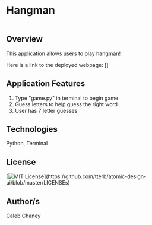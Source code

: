 # Hangman
![]()

## Overview
This application allows users to play hangman! 


Here is a link to the deployed webpage: []

## Application Features
1) Type "game.py" in terminal to begin game
2) Guess letters to help guess the right word
3) User has 7 letter guesses 

## Technologies
Python, Terminal

## License 
[![MIT License](https://img.shields.io/apm/l/atomic-design-ui.svg?)](https://github.com/tterb/atomic-design-ui/blob/master/LICENSEs)

## Author/s
Caleb Chaney
